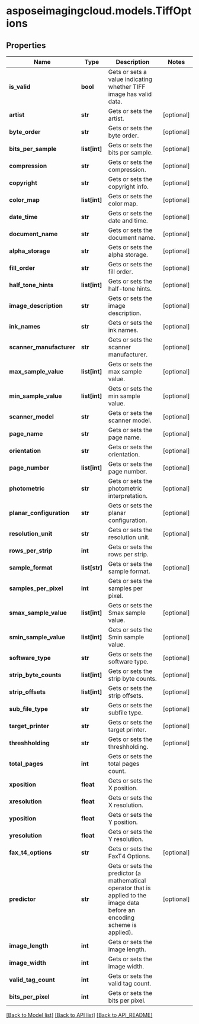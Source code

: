 # asposeimagingcloud.models.TiffOptions

## Properties
Name | Type | Description | Notes
------------ | ------------- | ------------- | -------------
**is_valid** | **bool** | Gets or sets a value indicating whether TIFF image has valid data. | 
**artist** | **str** | Gets or sets the artist. | [optional] 
**byte_order** | **str** | Gets or sets the byte order. | [optional] 
**bits_per_sample** | **list[int]** | Gets or sets the bits per sample. | [optional] 
**compression** | **str** | Gets or sets the compression. | [optional] 
**copyright** | **str** | Gets or sets the copyright info. | [optional] 
**color_map** | **list[int]** | Gets or sets the color map. | [optional] 
**date_time** | **str** | Gets or sets the date and time. | [optional] 
**document_name** | **str** | Gets or sets the document name. | [optional] 
**alpha_storage** | **str** | Gets or sets the alpha storage. | [optional] 
**fill_order** | **str** | Gets or sets the fill order. | [optional] 
**half_tone_hints** | **list[int]** | Gets or sets the half-tone hints. | [optional] 
**image_description** | **str** | Gets or sets the image description. | [optional] 
**ink_names** | **str** | Gets or sets the ink names. | [optional] 
**scanner_manufacturer** | **str** | Gets or sets the scanner manufacturer. | [optional] 
**max_sample_value** | **list[int]** | Gets or sets the max sample value. | [optional] 
**min_sample_value** | **list[int]** | Gets or sets the min sample value. | [optional] 
**scanner_model** | **str** | Gets or sets the scanner model. | [optional] 
**page_name** | **str** | Gets or sets the page name. | [optional] 
**orientation** | **str** | Gets or sets the orientation. | [optional] 
**page_number** | **list[int]** | Gets or sets the page number. | [optional] 
**photometric** | **str** | Gets or sets the photometric interpretation. | [optional] 
**planar_configuration** | **str** | Gets or sets the planar configuration. | [optional] 
**resolution_unit** | **str** | Gets or sets the resolution unit. | [optional] 
**rows_per_strip** | **int** | Gets or sets the rows per strip. | 
**sample_format** | **list[str]** | Gets or sets the sample format. | [optional] 
**samples_per_pixel** | **int** | Gets or sets the samples per pixel. | 
**smax_sample_value** | **list[int]** | Gets or sets the Smax sample value. | [optional] 
**smin_sample_value** | **list[int]** | Gets or sets the Smin sample value. | [optional] 
**software_type** | **str** | Gets or sets the software type. | [optional] 
**strip_byte_counts** | **list[int]** | Gets or sets the strip byte counts. | [optional] 
**strip_offsets** | **list[int]** | Gets or sets the strip offsets. | [optional] 
**sub_file_type** | **str** | Gets or sets the subfile type. | [optional] 
**target_printer** | **str** | Gets or sets the target printer. | [optional] 
**threshholding** | **str** | Gets or sets the threshholding. | [optional] 
**total_pages** | **int** | Gets or sets the total pages count. | 
**xposition** | **float** | Gets or sets the X position. | 
**xresolution** | **float** | Gets or sets the X resolution. | 
**yposition** | **float** | Gets or sets the Y position. | 
**yresolution** | **float** | Gets or sets the Y resolution. | 
**fax_t4_options** | **str** | Gets or sets the FaxT4 Options. | [optional] 
**predictor** | **str** | Gets or sets the predictor (a mathematical operator that is applied to the image data before an encoding scheme is applied). | [optional] 
**image_length** | **int** | Gets or sets the image length. | 
**image_width** | **int** | Gets or sets the image width. | 
**valid_tag_count** | **int** | Gets or sets the valid tag count. | 
**bits_per_pixel** | **int** | Gets or sets the bits per pixel. | 

[[Back to Model list]](API_README.md#documentation-for-models) [[Back to API list]](API_README.md#documentation-for-api-endpoints) [[Back to API_README]](API_README.md)


